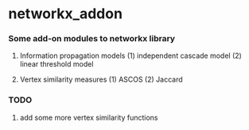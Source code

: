 networkx_addon
==============

### Some add-on modules to networkx library

1. Information propagation models
  (1) independent cascade model
  (2) linear threshold model

2. Vertex similarity measures
  (1) ASCOS
  (2) Jaccard

### TODO

1. add some more vertex similarity functions
